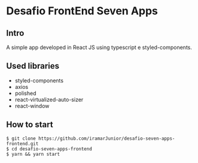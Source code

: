 # Desafio FrontEnd Seven Apps

## Intro
A simple app developed in React JS using typescript e styled-components.

## Used libraries
 - styled-components
 - axios
 - polished
 - react-virtualized-auto-sizer
 - react-window

## How to start
```
$ git clone https://github.com/iramarJunior/desafio-seven-apps-frontend.git
$ cd desafio-seven-apps-frontend
$ yarn && yarn start
```
